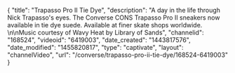 {
    "title": "Trapasso Pro II Tie Dye",
    "description": "A day in the life through Nick Trapasso's eyes. The Converse CONS Trapasso Pro II sneakers now available in tie dye suede. Available at finer skate shops worldwide. \n\nMusic courtesy of Wavy Heat by Library of Sands",
    "channelid": "168524",
    "videoid": "6419003",
    "date_created": "1443817576",
    "date_modified": "1455820817",
    "type": "captivate",
    "layout": "channelVideo",
    "url": "\/converse\/trapasso-pro-ii-tie-dye\/168524-6419003"
}